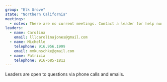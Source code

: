 ```yaml
---
group: "Elk Grove"
state: "Northern California"
meetings:
  - notes: There are no current meetings. Contact a leader for help nursing.
leaders:
  - name: Carolina 
    email: lllcarolinajones@gmail.com
  - name: Michelle
    telephone: 916.956.1999
    email: mmkunschke@gmail.com
  - name: Patricia
    telephone: 916-685-1812
---
```

Leaders are open to questions via phone calls and emails.